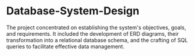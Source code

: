 # Database-System-Design
The project concentrated on establishing the system's objectives, goals, and requirements. It included the development of ERD diagrams, their transformation into a relational database schema, and the crafting of SQL queries to facilitate effective data management.
